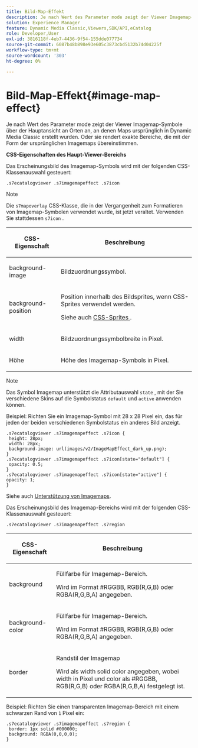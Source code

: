 ```yaml
---
title: Bild-Map-Effekt
description: Je nach Wert des Parameter mode zeigt der Viewer Imagemap-Symbole über der Hauptansicht an Orten an, an denen Maps ursprünglich in Dynamic Media Classic erstellt wurden. Oder sie rendert exakte Bereiche, die mit der Form der ursprünglichen Imagemaps übereinstimmen.
solution: Experience Manager
feature: Dynamic Media Classic,Viewers,SDK/API,eCatalog
role: Developer,User
exl-id: 3816118f-4eb7-4436-9f54-155dde077734
source-git-commit: 6087b48b898e93e605c3873cbd5132b74d04225f
workflow-type: tm+mt
source-wordcount: '303'
ht-degree: 0%

---
```


# Bild-Map-Effekt{#image-map-effect}

Je nach Wert des Parameter mode zeigt der Viewer Imagemap-Symbole über der Hauptansicht an Orten an, an denen Maps ursprünglich in Dynamic Media Classic erstellt wurden. Oder sie rendert exakte Bereiche, die mit der Form der ursprünglichen Imagemaps übereinstimmen.

<!--<a id="section_061E550C1C1D4DB2BD663A898895B38C"></a>-->

**CSS-Eigenschaften des Haupt-Viewer-Bereichs**

Das Erscheinungsbild des Imagemap-Symbols wird mit der folgenden CSS-Klassenauswahl gesteuert:

```
.s7ecatalogviewer .s7imagemapeffect .s7icon
```

>[!NOTE]
>
>Die `s7mapoverlay` CSS-Klasse, die in der Vergangenheit zum Formatieren von Imagemap-Symbolen verwendet wurde, ist jetzt veraltet. Verwenden Sie stattdessen `s7icon` .

<table id="table_94EE3F5BBE4547C0B4943471CEE7EDE4"> 
 <thead> 
  <tr> 
   <th colname="col1" class="entry"> <p> CSS-Eigenschaft </p> </th> 
   <th colname="col2" class="entry"> <p>Beschreibung </p> </th> 
  </tr> 
 </thead>
 <tbody> 
  <tr> 
   <td colname="col1"> <p> <span class="codeph"> background-image </span> </p> </td> 
   <td colname="col2"> <p>Bildzuordnungssymbol. </p> </td> 
  </tr> 
  <tr> 
   <td colname="col1"> <p> <span class="codeph"> background-position </span> </p> </td> 
   <td colname="col2"> <p> Position innerhalb des Bildsprites, wenn CSS-Sprites verwendet werden. </p> <p>Siehe auch <a href="../../../c-html5-s7-aem-asset-viewers/c-html5-20-ecatalog-viewer-about/c-html5-20-ecatalog-viewer-customizingviewer/c-html5-20-ecatalog-viewer-customizingviewer.md#section-9d570f95eb2443aca74c1b02f6e89aff" format="dita" scope="local"> CSS-Sprites </a>. </p> </td> 
  </tr> 
  <tr> 
   <td colname="col1"> <p> <span class="codeph"> width </span> </p> </td> 
   <td colname="col2"> <p>Bildzuordnungssymbolbreite in Pixel. </p> </td> 
  </tr> 
  <tr> 
   <td colname="col1"> <p> <span class="codeph"> Höhe </span> </p> </td> 
   <td colname="col2"> <p>Höhe des Imagemap-Symbols in Pixel. </p> </td> 
  </tr> 
 </tbody> 
</table>

>[!NOTE]
>
>Das Symbol Imagemap unterstützt die Attributauswahl `state` , mit der Sie verschiedene Skins auf die Symbolstatus `default` und `active` anwenden können.

Beispiel: Richten Sie ein Imagemap-Symbol mit 28 x 28 Pixel ein, das für jeden der beiden verschiedenen Symbolstatus ein anderes Bild anzeigt.

```
.s7ecatalogviewer .s7imagemapeffect .s7icon { 
 height: 28px; 
 width: 28px;  
 background-image: url(images/v2/ImageMapEffect_dark_up.png); 
} 
.s7ecatalogviewer .s7imagemapeffect .s7icon[state="default"] { 
 opacity: 0.5; 
} 
.s7ecatalogviewer .s7imagemapeffect .s7icon[state="active"] { 
opacity: 1; 
}
```

Siehe auch [Unterstützung von Imagemaps](../../../c-html5-s7-aem-asset-viewers/c-html5-20-ecatalog-viewer-about/c-html5-20-ecatalog-image-map-support.md#concept-28759efae5014a1fa8b0fb14dc26812a).

Das Erscheinungsbild des Imagemap-Bereichs wird mit der folgenden CSS-Klassenauswahl gesteuert:

```
.s7ecatalogviewer .s7imagemapeffect .s7region
```

<table id="table_1FF98CE842604AAABD838FF528CDC4EF"> 
 <thead> 
  <tr> 
   <th colname="col1" class="entry"> <p> CSS-Eigenschaft </p> </th> 
   <th colname="col2" class="entry"> <p>Beschreibung </p> </th> 
  </tr> 
 </thead>
 <tbody> 
  <tr> 
   <td colname="col1"> <p> <span class="codeph"> background </span> </p> </td> 
   <td colname="col2"> <p> Füllfarbe für Imagemap-Bereich. </p> <p>Wird im Format #RGGBB, RGB(R,G,B) oder RGBA(R,G,B,A) angegeben. </p> </td> 
  </tr> 
  <tr> 
   <td colname="col1"> <p> <span class="codeph"> background-color </span> </p> </td> 
   <td colname="col2"> <p> Füllfarbe für Imagemap-Bereich. </p> <p>Wird im Format #RGGBB, RGB(R,G,B) oder RGBA(R,G,B,A) angegeben. </p> </td> 
  </tr> 
  <tr> 
   <td colname="col1"> <p> <span class="codeph"> border </span> </p> </td> 
   <td colname="col2"> <p> Randstil der Imagemap </p> <p>Wird als <span class="codeph"> <span class="varname"> width </span> solid <span class="varname"> color </span> </span> angegeben, wobei <span class="codeph"> <span class="varname"> width </span> </span> in Pixel und <span class="codeph"> <span class="varname"> color </span> </span> als #RGGBB, RGB(R,G,B) oder RGBA(R,G,B,A) festgelegt ist. </p> </td> 
  </tr> 
 </tbody> 
</table>

Beispiel: Richten Sie einen transparenten Imagemap-Bereich mit einem schwarzen Rand von `1` Pixel ein:

```
.s7ecatalogviewer .s7imagemapeffect .s7region { 
 border: 1px solid #000000; 
 background: RGBA(0,0,0,0);  
}
```

